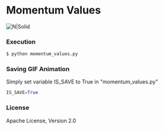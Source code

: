 # Momentum Values

![N|Solid](https://github.com/Brandon-HY-Lin/neural_networks_for_machine_learning/blob/master/week_06/momentum_values/momentum_values_animation_3d.gif?raw=true)


### Execution
```sh
$ python momentum_values.py
```

### Saving GIF Animation
Simply set variable IS_SAVE to True in "momentum_values.py"
```python
IS_SAVE=True
```

### License

Apache License, Version 2.0
